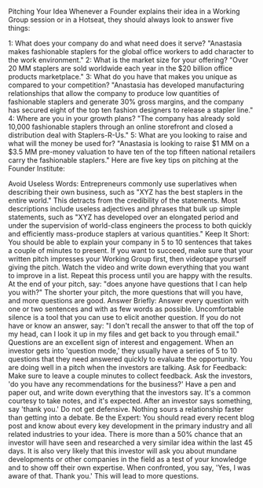 Pitching Your Idea
Whenever a Founder explains their idea in a Working Group session or in a Hotseat, they should always look to answer five things:

1: What does your company do and what need does it serve?
"Anastasia makes fashionable staplers for the global office workers to add character to the work environment."
2: What is the market size for your offering?
"Over 20 MM staplers are sold worldwide each year in the $20 billion office products marketplace."
3: What do you have that makes you unique as compared to your competition?
"Anastasia has developed manufacturing relationships that allow the company to produce low quantities of fashionable staplers and generate 30% gross margins, and the company has secured eight of the top ten fashion designers to release a stapler line."
4: Where are you in your growth plans?
"The company has already sold 10,000 fashionable staplers through an online storefront and closed a distribution deal with Staplers-R-Us."
5: What are you looking to raise and what will the money be used for?
"Anastasia is looking to raise $1 MM on a $3.5 MM pre-money valuation to have ten of the top fifteen national retailers carry the fashionable staplers."
Here are five key tips on pitching at the Founder Institute:

Avoid Useless Words: Entrepreneurs commonly use superlatives when describing their own business, such as "XYZ has the best staplers in the entire world." This detracts from the credibility of the statements. Most descriptions include useless adjectives and phrases that bulk up simple statements, such as "XYZ has developed over an elongated period and under the supervision of world-class engineers the process to both quickly and efficiently mass-produce staplers at various quantities."
Keep It Short: You should be able to explain your company in 5 to 10 sentences that takes a couple of minutes to present. If you want to succeed, make sure that your written pitch impresses your Working Group first, then videotape yourself giving the pitch. Watch the video and write down everything that you want to improve in a list. Repeat this process until you are happy with the results. At the end of your pitch, say: "does anyone have questions that I can help you with?" The shorter your pitch, the more questions that will you have, and more questions are good.
Answer Briefly: Answer every question with one or two sentences and with as few words as possible. Uncomfortable silence is a tool that you can use to elicit another question. If you do not have or know an answer, say: "I don't recall the answer to that off the top of my head, can I look it up in my files and get back to you through email." Questions are an excellent sign of interest and engagement. When an investor gets into 'question mode,' they usually have a series of 5 to 10 questions that they need answered quickly to evaluate the opportunity. You are doing well in a pitch when the investors are talking.
Ask for Feedback: Make sure to leave a couple minutes to collect feedback. Ask the investors, 'do you have any recommendations for the business?' Have a pen and paper out, and write down everything that the investors say. It's a common courtesy to take notes, and it's expected. After an investor says something, say 'thank you.' Do not get defensive. Nothing sours a relationship faster than getting into a debate.
Be the Expert: You should read every recent blog post and know about every key development in the primary industry and all related industries to your idea. There is more than a 50% chance that an investor will have seen and researched a very similar idea within the last 45 days. It is also very likely that this investor will ask you about mundane developments or other companies in the field as a test of your knowledge and to show off their own expertise. When confronted, you say, 'Yes, I was aware of that. Thank you.' This will lead to more questions.

